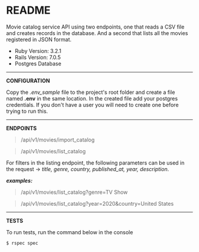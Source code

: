 # README

Movie catalog service API using two endpoints, one that reads a CSV file and creates records in the database. And a second that lists all the movies registered in JSON format.

* Ruby Version: 3.2.1
* Rails Version: 7.0.5
* Postgres Database

<hr>

**CONFIGURATION**

Copy the *.env_sample* file to the project's root folder and create a file named **.env** in the same location. In the created file add your postgres credentials. If you don't have a user you will need to create one before trying to run this.

<hr>

**ENDPOINTS**

> /api/v1/movies/import_catalog

> /api/v1/movies/list_catalog

For filters in the listing endpoint, the following parameters can be used in the request -> *title, genre, country, published_at, year, description*.

***examples:***

> /api/v1/movies/list_catalog?genre=TV Show

> /api/v1/movies/list_catalog?year=2020&country=United States

<hr>

**TESTS**

To run tests, run the command below in the console

<code>$ rspec spec</code>
